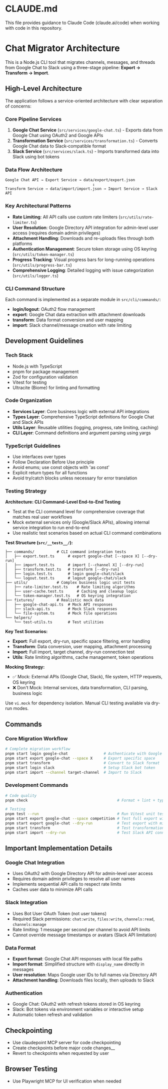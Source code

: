 # CLAUDE.md

This file provides guidance to Claude Code (claude.ai/code) when working with code in this repository.

# Chat Migrator Architecture

This is a Node.js CLI tool that migrates channels, messages, and threads from Google Chat to Slack using a three-stage pipeline: **Export → Transform → Import**.

## High-Level Architecture

The application follows a service-oriented architecture with clear separation of concerns:

### Core Pipeline Services

1. **Google Chat Service** (`src/services/google-chat.ts`) - Exports data from Google Chat using OAuth2 and Google APIs
2. **Transformation Service** (`src/services/transformation.ts`) - Converts Google Chat data to Slack-compatible format
3. **Slack Service** (`src/services/slack.ts`) - Imports transformed data into Slack using bot tokens

### Data Flow Architecture

```
Google Chat API → Export Service → data/export/export.json
                                       ↓
Transform Service → data/import/import.json → Import Service → Slack API
```

### Key Architectural Patterns

- **Rate Limiting**: All API calls use custom rate limiters (`src/utils/rate-limiter.ts`)
- **User Resolution**: Google Directory API integration for admin-level user access (requires domain admin privileges)
- **Attachment Handling**: Downloads and re-uploads files through both platforms
- **Authentication Management**: Secure token storage using OS keyring (`src/utils/token-manager.ts`)
- **Progress Tracking**: Visual progress bars for long-running operations (`src/utils/progress-bar.ts`)
- **Comprehensive Logging**: Detailed logging with issue categorization (`src/utils/logger.ts`)

### CLI Command Structure

Each command is implemented as a separate module in `src/cli/commands/`:
- **login/logout**: OAuth2 flow management
- **export**: Google Chat data extraction with attachment downloads
- **transform**: Data format conversion and user mapping
- **import**: Slack channel/message creation with rate limiting

## Development Guidelines

### Tech Stack

- Node.js with TypeScript
- pnpm for package management
- Zod for configuration validation
- Vitest for testing
- Ultracite (Biome) for linting and formatting

### Code Organization

- **Services Layer**: Core business logic with external API integrations
- **Types Layer**: Comprehensive TypeScript definitions for Google Chat and Slack APIs
- **Utils Layer**: Reusable utilities (logging, progress, rate limiting, caching)
- **CLI Layer**: Command definitions and argument parsing using yargs

### TypeScript Guidelines

- Use interfaces over types
- Follow Declaration Before Use principle
- Avoid enums; use const objects with 'as const'
- Explicit return types for all functions
- Avoid try/catch blocks unless necessary for error translation

### Testing Strategy

**Architecture: CLI Command-Level End-to-End Testing**
- Test at the CLI command level for comprehensive coverage that matches real user workflows
- Mock external services only (Google/Slack APIs), allowing internal service integration to run end-to-end
- Use realistic test scenarios based on actual CLI command combinations

**Test Structure (`src/__tests__/`):**
```
├── commands/          # CLI command integration tests
│   ├── export.test.ts      # export google-chat [--space X] [--dry-run]
│   ├── import.test.ts      # import [--channel X] [--dry-run]  
│   ├── transform.test.ts   # transform [--dry-run]
│   ├── login.test.ts       # login google-chat/slack
│   └── logout.test.ts      # logout google-chat/slack
├── utils/             # Complex business logic unit tests
│   ├── rate-limiter.test.ts    # Rate limiting algorithms
│   ├── user-cache.test.ts      # Caching and cleanup logic
│   └── token-manager.test.ts   # OS keyring integration
├── fixtures/          # Realistic mock data
│   ├── google-chat-api.ts  # Mock API responses
│   ├── slack-api.ts        # Mock Slack responses
│   └── file-system.ts      # Mock file operations
└── helpers/
    └── test-utils.ts       # Test utilities
```

**Key Test Scenarios:**
- **Export**: Full export, dry-run, specific space filtering, error handling
- **Transform**: Data conversion, user mapping, attachment processing
- **Import**: Full import, target channel, dry-run connection test
- **Utils**: Rate limiting algorithms, cache management, token operations

**Mocking Strategy:**
- ✅ Mock: External APIs (Google Chat, Slack), file system, HTTP requests, OS keyring
- ❌ Don't Mock: Internal services, data transformation, CLI parsing, business logic

Use `vi.mock` for dependency isolation. Manual CLI testing available via dry-run modes.

## Commands

### Core Migration Workflow

```bash
# Complete migration workflow
pnpm start login google-chat                # Authenticate with Google Chat
pnpm start export google-chat --space X     # Export specific space
pnpm start transform                        # Convert to Slack format
pnpm start login slack                      # Setup Slack bot token
pnpm start import --channel target-channel  # Import to Slack
```

### Development Commands

```bash
# Code quality
pnpm check                                        # Format + lint + typecheck combined

# Testing
pnpm test --run                                   # Run Vitest unit tests
pnpm start export google-chat --space competition # Test full export with minimal data
pnpm start export google-chat --dry-run           # Test export with minimal data
pnpm start transform                              # Test transformation
pnpm start import --dry-run                       # Test Slack API connectivity
```

## Important Implementation Details

### Google Chat Integration

- Uses OAuth2 with Google Directory API for admin-level user access
- Requires domain admin privileges to resolve all user names
- Implements sequential API calls to respect rate limits
- Caches user data to minimize API calls

### Slack Integration

- Uses Bot User OAuth Token (not user tokens)
- Required Slack permissions: `chat:write`, `files:write`, `channels:read`, `channels:manage`
- Rate limiting: 1 message per second per channel to avoid API limits
- Cannot override message timestamps or avatars (Slack API limitation)

### Data Format

- **Export format**: Google Chat API responses with local file paths
- **Import format**: Simplified structure with `display_name` directly in messages
- **User resolution**: Maps Google user IDs to full names via Directory API
- **Attachment handling**: Downloads files locally, then uploads to Slack

### Authentication

- Google Chat: OAuth2 with refresh tokens stored in OS keyring
- Slack: Bot tokens via environment variables or interactive setup
- Automatic token refresh and validation

## Checkpointing

- Use claudepoint MCP server for code checkpointing
- Create checkpoints before major code changes__
- Revert to checkpoints when requested by user

## Browser Testing

- Use Playwright MCP for UI verification when needed
